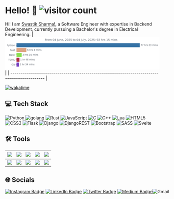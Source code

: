 # Hello! 👋 <img src="https://profile-counter.glitch.me/swastkk/count.svg" alt="visitor count"/>

Hi! I am <a href="https://swastiksharma.in">Swastik Sharma!</a>, a Software Engineer with expertise in Backend Development, currently pursuing a Bachelor's degree in Electrical Engineering.
| <img src="https://github.com/swastkk/swastkk/blob/master/images/stat.svg" alt="Swastik Stats"/> |
| ----------------------------------------------------------------------------------------------- |

[![wakatime](https://wakatime.com/badge/user/e37f7a77-9694-485e-9af9-e1190ad5aba9.svg)](https://wakatime.com/@e37f7a77-9694-485e-9af9-e1190ad5aba9)
## 💻 Tech Stack

![Python](https://img.shields.io/badge/python-3670A0?style=for-the-badge&logo=python&logoColor=ffdd54) ![golang](https://img.shields.io/badge/go-%231572B6.svg?style=for-the-badge&logo=go&logoColor=white) ![Rust](https://img.shields.io/badge/rust-%23000000.svg?style=for-the-badge&logo=rust&logoColor=white) ![JavaScript](https://img.shields.io/badge/javascript-%23323330.svg?style=for-the-badge&logo=javascript&logoColor=%23F7DF1E) ![C](https://img.shields.io/badge/c-%2300599C.svg?style=for-the-badge&logo=c&logoColor=white) ![C++](https://img.shields.io/badge/c++-%2300599C.svg?style=for-the-badge&logo=c%2B%2B&logoColor=white) ![Lua](https://img.shields.io/badge/lua-%232C2D72.svg?style=for-the-badge&logo=lua&logoColor=white) ![HTML5](https://img.shields.io/badge/html5-%23E34F26.svg?style=for-the-badge&logo=html5&logoColor=white) ![CSS3](https://img.shields.io/badge/css3-%231572B6.svg?style=for-the-badge&logo=css3&logoColor=white) ![Flask](https://img.shields.io/badge/flask-%23323330?style=for-the-badge&logo=flask&logoColor=23F7DF1E) ![Django](https://img.shields.io/badge/django-%23092E20.svg?style=for-the-badge&logo=django&logoColor=white) ![DjangoREST](https://img.shields.io/badge/DJANGO-REST-ff1709?style=for-the-badge&logo=django&logoColor=white&color=ff1709&labelColor=gray) ![Bootstrap](https://img.shields.io/badge/bootstrap-%23563D7C.svg?style=for-the-badge&logo=bootstrap&logoColor=white) ![SASS](https://img.shields.io/badge/SASS-hotpink.svg?style=for-the-badge&logo=SASS&logoColor=white) ![Svelte](https://img.shields.io/badge/Svelte-4A4A55?style=for-the-badge&logo=svelte&logoColor=FF3E00)

## 🛠️ Tools

| ![](https://img.shields.io/badge/-Vim-black?logo=vim&style=plastic)         | ![](https://img.shields.io/badge/-Linux-black?logo=linux&style=plastic)   | ![](https://img.shields.io/badge/-git-black?logo=git&style=plastic)     | ![](https://img.shields.io/badge/-Azure-black?logo=microsoftazure&style=plastic) | ![](https://img.shields.io/badge/-docker-black?logo=docker&style=plastic)       |
| --------------------------------------------------------------------------- | ------------------------------------------------------------------------- | ----------------------------------------------------------------------- | -------------------------------------------------------------------------------- | ------------------------------------------------------------------------------- |
| ![](https://img.shields.io/badge/-postman-black?logo=postman&style=plastic) | ![](https://img.shields.io/badge/-github-black?logo=github&style=plastic) | ![](https://img.shields.io/badge/-MySQL-black?logo=mysql&style=plastic) | ![](https://img.shields.io/badge/-Shell-black?logo=shell&style=plastic)          | ![](https://img.shields.io/badge/-postgres-black?logo=postgresql&style=plastic) |

## 🌐 Socials

[![Instagram Badge](https://img.shields.io/badge/Instagram-E4405F?logo=instagram&logoColor=fff&style=for-the-badge)](https://instagram.com/swastik.sharmaa) [![LinkedIn Badge](https://img.shields.io/badge/LinkedIn-0A66C2?logo=linkedin&logoColor=fff&style=for-the-badge)](https://linkedin.com/in/swastkk) [![Twitter Badge](https://img.shields.io/badge/Twitter-1DA1F2?logo=twitter&logoColor=fff&style=for-the-badge)](https://twitter.com/swastik_sharmaa) [![Medium Badge](https://img.shields.io/badge/Medium-000?logo=medium&logoColor=fff&style=for-the-badge)](https://medium.com/@swastik.sharma) <a href="mailto:swastkk@gmail.com"><img alt="Gmail" src="https://img.shields.io/badge/Gmail-D14836?style=for-the-badge&logo=gmail&logoColor=white" style="position: absolute;" /></a>

